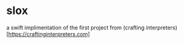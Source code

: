 # slox

a swift implimentation of the first project from (crafting interpreters)[https://craftinginterpreters.com]
